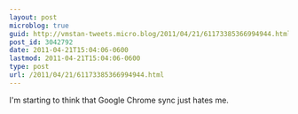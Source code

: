 ```yaml
---
layout: post
microblog: true
guid: http://vmstan-tweets.micro.blog/2011/04/21/61173385366994944.html
post_id: 3042792
date: 2011-04-21T15:04:06-0600
lastmod: 2011-04-21T15:04:06-0600
type: post
url: /2011/04/21/61173385366994944.html
---
```

I'm starting to think that Google Chrome sync just hates me.
